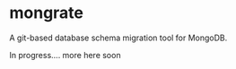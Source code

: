 mongrate
========

A git-based database schema migration tool for MongoDB.

In progress.... more here soon
